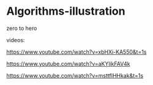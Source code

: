 # Algorithms-illustration

zero to hero

videos:

https://www.youtube.com/watch?v=xbHXi-KA550&t=1s

https://www.youtube.com/watch?v=aKYlikFAV4k

https://www.youtube.com/watch?v=msttfIHHkak&t=1s
